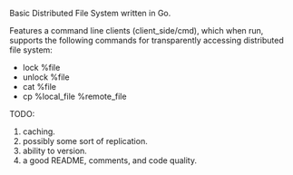 Basic Distributed File System written in Go.

Features a command line clients (client_side/cmd), which when run, supports the following
commands for transparently accessing distributed file system:
* lock %file
* unlock %file
* cat %file
* cp %local_file %remote_file

TODO:
1. caching.
2. possibly some sort of replication.
3. ability to version.
4. a good README, comments, and code quality.
